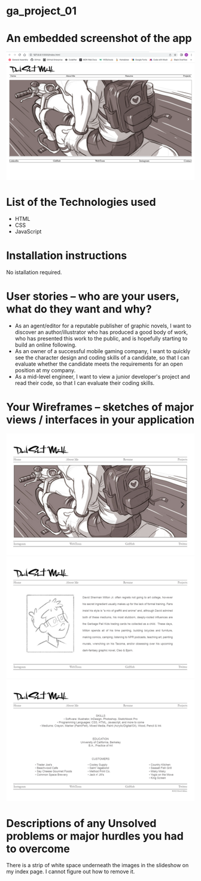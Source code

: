 # ga_project_01

<h1>An embedded screenshot of the app</h1>
<img src="images/readme_images/screenshot.png" alt="screenshot of homepage"/>

 <h1>List of the Technologies used</h1>
 <ul>
  <li>HTML</li>
  <li>CSS</li>
  <li>JavaScript</li>
 </ul>
 
 <h1>Installation instructions</h1>
 No istallation required.
 
 <h1>User stories – who are your users, what do they want and why?</h1>
 <ul>
  <li>As an agent/editor for a reputable publisher of graphic novels, I want to discover an author/illustrator who has produced a good body of work, who has presented this work to the public, and is hopefully starting to build an online following.</li>
  <li>As an owner of a successful mobile gaming company, I want to quickly see the character design and coding skills of a candidate, so that I can evaluate whether the candidate meets the requirements for an open position at my company.</li>
  <li>As a mid-level engineer, I want to view a junior developer's project and read their code, so that I can evaluate their coding skills.</li>
 </ul>
 
 <h1>Your Wireframes – sketches of major views / interfaces in your application</h1>
 <img src="images/readme_images/wireframe_1.jpeg" alt="first wireframe"/>
 <img src="images/readme_images/wireframe_2.jpeg" alt="second wireframe"/>
 <img src="images/readme_images/wireframe_3.jpeg" alt="third wireframe"/>
 
 <h1>Descriptions of any Unsolved problems or major hurdles you had to overcome</h1>
 <p> There is a strip of white space underneath the images in the slideshow on my index page.  I cannot figure out how to remove it.</p>
